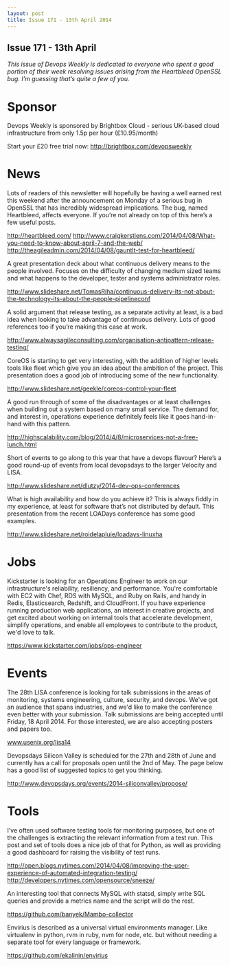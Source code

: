 ```yaml
---
layout: post
title: Issue 171 - 13th April 2014
---
```


## Issue 171 - 13th April

_This issue of Devops Weekly is dedicated to everyone who spent a good portion of their week resolving issues arising from the Heartbleed OpenSSL bug. I’m guessing that’s quite a few of you._


Sponsor
======

Devops Weekly is sponsored by Brightbox Cloud - serious UK-based cloud infrastructure from only 1.5p per hour (£10.95/month)

Start your £20 free trial now: http://brightbox.com/devopsweekly


News
====

Lots of readers of this newsletter will hopefully be having a well earned rest this weekend after the announcement on Monday of a serious bug in OpenSSL that has incredibly widespread implications. The bug, named Heartbleed, affects everyone. If you’re not already on top of this here’s a few useful posts.

http://heartbleed.com/
http://www.craigkerstiens.com/2014/04/08/What-you-need-to-know-about-april-7-and-the-web/
http://theagileadmin.com/2014/04/08/gauntlt-test-for-heartbleed/


A great presentation deck about what continuous delivery means to the people involved. Focuses on the difficulty of changing medium sized teams and what happens to the developer, tester and systems administrator roles.

http://www.slideshare.net/TomasRiha/continuous-delivery-its-not-about-the-technology-its-about-the-people-pipelineconf


A solid argument that release testing, as a separate activity at least, is a bad idea when looking to take advantage of continuous delivery. Lots of good references too if you’re making this case at work.

http://www.alwaysagileconsulting.com/organisation-antipattern-release-testing/


CoreOS is starting to get very interesting, with the addition of higher levels tools like fleet which give you an idea about the ambition of the project. This presentation does a good job of introducing some of the new functionality.

http://www.slideshare.net/geekle/coreos-control-your-fleet


A good run through of some of the disadvantages or at least challenges when building out a system based on many small service. The demand for, and interest in, operations experience definitely feels like it goes hand-in-hand with this pattern.

http://highscalability.com/blog/2014/4/8/microservices-not-a-free-lunch.html


Short of events to go along to this year that have a devops flavour? Here’s a good round-up of events from local devopsdays to the larger Velocity and LISA.

http://www.slideshare.net/dlutzy/2014-dev-ops-conferences


What is high availability and how do you achieve it? This is always fiddly in my experience, at least for software that’s not distributed by default. This presentation from the recent LOADays conference has some good examples.

http://www.slideshare.net/roidelapluie/loadays-linuxha


Jobs
====

Kickstarter is looking for an Operations Engineer to work on our infrastructure's reliability, resiliency, and performance. You're comfortable with EC2 with Chef, RDS with MySQL, and Ruby on Rails, and handy in Redis, Elasticsearch, Redshift, and CloudFront. If you have experience running production web applications, an interest in creative projects, and get excited about working on internal tools that accelerate development, simplify operations, and enable all employees to contribute to the product, we'd love to talk.

https://www.kickstarter.com/jobs/ops-engineer


Events
=====

The 28th LISA conference is looking for talk submissions in the areas of monitoring, systems engineering, culture, security, and devops. We've got an audience that spans industries, and we'd like to make the conference even better with your submission. Talk submissions are being accepted until Friday, 18 April 2014. For those interested, we are also accepting posters and papers too.

www.usenix.org/lisa14


Devopsdays Silicon Valley is scheduled for the 27th and 28th of June and currently has a call for proposals open until the 2nd of May. The page below has a good list of suggested topics to get you thinking.

http://www.devopsdays.org/events/2014-siliconvalley/propose/


Tools
====

I’ve often used software testing tools for monitoring purposes, but one of the challenges is extracting the relevant information from a test run. This post and set of tools does a nice job of that for Python, as well as providing a good dashboard for raising the visibility of test runs.

http://open.blogs.nytimes.com/2014/04/08/improving-the-user-experience-of-automated-integration-testing/
http://developers.nytimes.com/opensource/sneeze/


An interesting tool that connects MySQL with statsd, simply write SQL queries and provide a metrics name and the script will do the rest.

https://github.com/banyek/Mambo-collector


Envirius is described as a universal virtual environments manager. Like virtualenv in python, rvm in ruby, nvm for node, etc. but without needing a separate tool for every language or framework.

https://github.com/ekalinin/envirius
